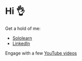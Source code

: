 # Hi 👌

Get a hold of me:

- [Sololearn](https://www.sololearn.com/profile/14275902)
- [LinkedIn](https://www.linkedin.com/in/tineyi-g-chipoyera-0948b9193/)

Engage with a few [YouTube videos](https://www.youtube.com/channel/UCOZwrAkQxKnJhm9OqfUwRdw)
